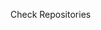 Check Repositories

<!---
Bazoori/Bazoori is a ✨ special ✨ repository because its `README.md` (this file) appears on your GitHub profile.
You can click the Preview link to take a look at your changes.
--->
